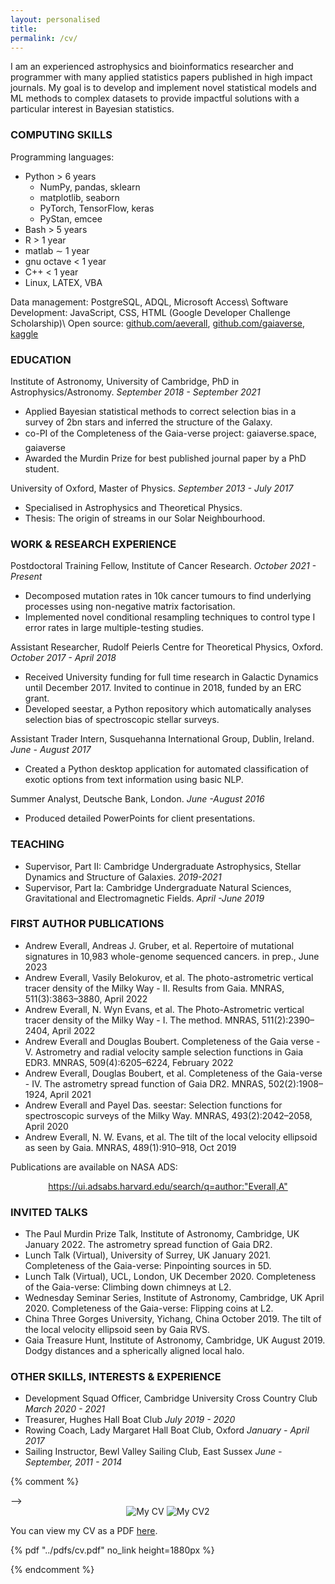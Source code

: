 ```yaml
---
layout: personalised
title:
permalink: /cv/
---
```


I am an experienced astrophysics and bioinformatics researcher and programmer with many applied statistics papers published in high impact journals. My goal is to develop and implement novel statistical models and ML methods to complex datasets to provide impactful solutions with a particular interest in Bayesian statistics.

### COMPUTING SKILLS
Programming languages:
- Python > 6 years
  - NumPy, pandas, sklearn
  - matplotlib, seaborn
  - PyTorch, TensorFlow, keras
  - PyStan, emcee
- Bash > 5 years
- R > 1 year
- matlab ∼ 1 year
- gnu octave < 1 year
- C++ < 1 year
- Linux, LATEX, VBA

Data management: PostgreSQL, ADQL, Microsoft Access\\
Software Development: JavaScript, CSS, HTML (Google Developer Challenge Scholarship)\\
Open source: [github.com/aeverall](https://github.com/aeverall), [github.com/gaiaverse](https://github.com/gaiaverse), [kaggle](https://www.kaggle.com/aeverall)


### EDUCATION
Institute of Astronomy, University of Cambridge, PhD in Astrophysics/Astronomy. <i>September 2018 - September 2021 </i>
- Applied Bayesian statistical methods to correct selection bias
in a survey of 2bn stars and inferred the structure of the
Galaxy.
- co-PI of the Completeness of the Gaia-verse project:
gaiaverse.space,  gaiaverse
- Awarded the Murdin Prize for best published journal paper
by a PhD student. <br />

University of Oxford, Master of Physics. <i> September 2013 - July 2017 </i>
- Specialised in Astrophysics and Theoretical Physics.
- Thesis: The origin of streams in our Solar Neighbourhood.

### WORK & RESEARCH EXPERIENCE
Postdoctoral Training Fellow, Institute of Cancer Research. <i>October 2021 - Present</i>
- Decomposed mutation rates in 10k cancer tumours to find underlying processes using non-negative matrix factorisation.
- Implemented novel conditional resampling techniques to control type I error rates in large multiple-testing studies.

Assistant Researcher, Rudolf Peierls Centre for Theoretical Physics, Oxford. <i>October 2017 - April 2018</i>
- Received University funding for full time research in Galactic Dynamics until December 2017. Invited to continue in 2018, funded by an ERC grant.
- Developed seestar, a Python repository which automatically analyses selection bias of spectroscopic stellar surveys.

Assistant Trader Intern, Susquehanna International Group, Dublin, Ireland. <i>June - August 2017</i>
- Created a Python desktop application for automated classification of exotic options from text information using basic NLP.

Summer Analyst, Deutsche Bank, London. <i>June -August 2016</i>
- Produced detailed PowerPoints for client presentations.

### TEACHING
- Supervisor, Part II: Cambridge Undergraduate Astrophysics, Stellar Dynamics and Structure of Galaxies. <i>2019-2021</i>
- Supervisor, Part Ia: Cambridge Undergraduate Natural Sciences, Gravitational and Electromagnetic Fields. <i>April -June 2019</i>

### FIRST AUTHOR PUBLICATIONS
- Andrew Everall, Andreas J. Gruber, et al. Repertoire of mutational signatures in 10,983 whole-genome sequenced cancers. in prep., June 2023
- Andrew Everall, Vasily Belokurov, et al. The photo-astrometric vertical tracer density of the Milky Way - II. Results from Gaia. MNRAS, 511(3):3863–3880, April 2022
- Andrew Everall, N. Wyn Evans, et al. The Photo-Astrometric vertical tracer density of the Milky Way - I. The method. MNRAS, 511(2):2390–2404, April 2022
- Andrew Everall and Douglas Boubert. Completeness of the Gaia verse - V. Astrometry and radial velocity sample selection functions in Gaia EDR3. MNRAS, 509(4):6205–6224, February 2022
- Andrew Everall, Douglas Boubert, et al. Completeness of the Gaia-verse - IV. The astrometry spread function of Gaia DR2. MNRAS, 502(2):1908–1924, April 2021
- Andrew Everall and Payel Das. seestar: Selection functions for spectroscopic surveys of the Milky Way. MNRAS, 493(2):2042–2058, April 2020
- Andrew Everall, N. W. Evans, et al. The tilt of the local velocity ellipsoid as seen by Gaia. MNRAS, 489(1):910–918, Oct 2019

Publications are available on NASA ADS:
<center>
  <a href='https://ui.adsabs.harvard.edu/search/q=author:"Everall,A"'>https://ui.adsabs.harvard.edu/search/q=author:"Everall,A"</a>
</center>

### INVITED TALKS
- The Paul Murdin Prize Talk, Institute of Astronomy, Cambridge, UK January 2022. The astrometry spread function of Gaia DR2.
- Lunch Talk (Virtual), University of Surrey, UK January 2021. Completeness of the Gaia-verse: Pinpointing sources in 5D.
- Lunch Talk (Virtual), UCL, London, UK December 2020. Completeness of the Gaia-verse: Climbing down chimneys at L2.
- Wednesday Seminar Series, Institute of Astronomy, Cambridge, UK April 2020. Completeness of the Gaia-verse: Flipping coins at L2.
- China Three Gorges University, Yichang, China October 2019. The tilt of the local velocity ellipsoid seen by Gaia RVS.
- Gaia Treasure Hunt, Institute of Astronomy, Cambridge, UK August 2019. Dodgy distances and a spherically aligned local halo.

### OTHER SKILLS, INTERESTS & EXPERIENCE
- Development Squad Officer, Cambridge University Cross Country Club <i>March 2020 - 2021</i>
- Treasurer, Hughes Hall Boat Club <i>July 2019 - 2020</i>
- Rowing Coach, Lady Margaret Hall Boat Club, Oxford <i>January - April 2017</i>
- Sailing Instructor, Bewl Valley Sailing Club, East Sussex <i>June - September, 2011 - 2014</i>


{% comment %}
<center>
 <object data="{{ site.url }}{{ site.baseurl }}/pdfs/cv.pdf" width="700" height="1875" type="application/pdf"></object>
</center> -->

<center>
<div class="image">
  <img src="{{ site.url }}{{ site.baseurl }}/pdfs/cv-1.png" alt="My CV">
  <img src="{{ site.url }}{{ site.baseurl }}/pdfs/cv-2.png" alt="My CV2">
</div>
</center>

You can view my CV as a PDF <a id="raw-url" href="https://drive.google.com/file/d/1eG_25bLcaEknXZbdYKxfP2DsnGoTmg4j/view?usp=sharing">here</a>.

 {% pdf "../pdfs/cv.pdf" no_link height=1880px %}

<center>
 <object data="{{ site.url }}{{ site.baseurl }}/pdfs/cv.pdf" width="700" height="1880" type="application/pdf"></object>
</center>

<object data="pdfs/cv.pdf" width="1000" height="1000" type='application/pdf'></object>
{% endcomment %}
